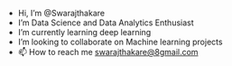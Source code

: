 -  Hi, I’m @Swarajthakare
-  I’m Data Science and Data Analytics Enthusiast
-  I’m currently learning deep learning
-  I’m looking to collaborate on Machine learning projects
- 📫 How to reach me swarajthakare@8gmail.com
<!---
Swarajthakare/Swarajthakare is a ✨ special ✨ repository because its `README.md` (this file) appears on your GitHub profile.
You can click the Preview link to take a look at your changes.
--->
